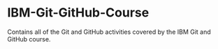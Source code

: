 # IBM-Git-GitHub-Course
Contains all of the Git and GitHub activities covered by the IBM Git and GitHub course.
